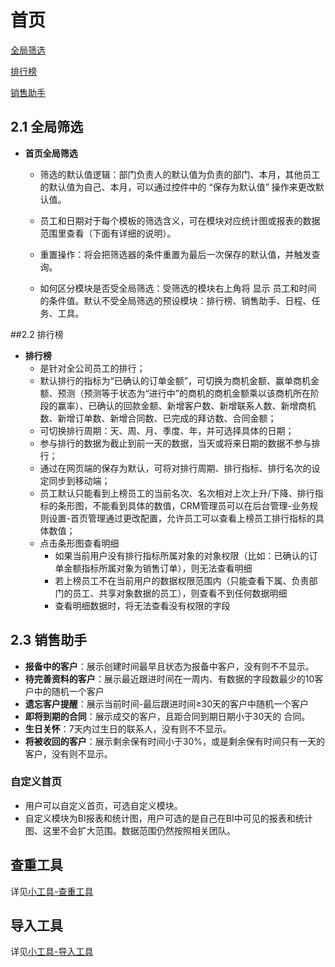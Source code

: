 





# 首页

[全局筛选](2-1首页.md#21-全局筛选)

[排行榜](2-1首页.md#22-排行榜)

[销售助手](2-1首页.md#23-销售助手)





## 2.1 全局筛选

- **首页全局筛选**

    - 筛选的默认值逻辑：部门负责人的默认值为负责的部门、本月，其他员工的默认值为自己、本月，可以通过控件中的 “保存为默认值” 操作来更改默认值。
    - 员工和日期对于每个模板的筛选含义，可在模块对应统计图或报表的数据范围里查看（下面有详细的说明）。

    - 重置操作：将会把筛选器的条件重置为最后一次保存的默认值，并触发查询。
    - 如何区分模块是否受全局筛选：受筛选的模块右上角将 显示 员工和时间 的条件值。默认不受全局筛选的预设模块：排行榜、销售助手、日程、任务、工具。



##2.2 排行榜

- **排行榜**
    - 是针对全公司员工的排行；
    - 默认排行的指标为“已确认的订单金额”，可切换为商机金额、赢单商机金额、预测（预测等于状态为“进行中”的商机的商机金额乘以该商机所在阶段的赢率）、已确认的回款金额、新增客户数、新增联系人数、新增商机数、新增订单数、新增合同数、已完成的拜访数、合同金额；
    - 可切换排行周期：天、周、月、季度、年，并可选择具体的日期；
    - 参与排行的数据为截止到前一天的数据，当天或将来日期的数据不参与排行；
    - 通过在网页端的保存为默认，可将对排行周期、排行指标、排行名次的设定同步到移动端；
    - 员工默认只能看到上榜员工的当前名次、名次相对上次上升/下降、排行指标的条形图，不能看到具体的数值，CRM管理员可以在后台管理-业务规则设置-首页管理通过更改配置，允许员工可以查看上榜员工排行指标的具体数值；
    - 点击条形图查看明细
        - 如果当前用户没有排行指标所属对象的对象权限（比如：已确认的订单金额指标所属对象为销售订单），则无法查看明细
        - 若上榜员工不在当前用户的数据权限范围内（只能查看下属、负责部门的员工、共享对象数据的员工），则查看不到任何数据明细
        - 查看明细数据时，将无法查看没有权限的字段




## 2.3 销售助手



- **报备中的客户**：展示创建时间最早且状态为报备中客户，没有则不不显示。
- **待完善资料的客户**：展示最近跟进时间在一周内、有数据的字段数最少的10客户中的随机一个客户
- **遗忘客户提醒**：展示当前时间-最后跟进时间≥30天的客户中随机一个客户
- **即将到期的合同**：展示成交的客户，且距合同到期日期小于30天的 合同。
- **生日关怀**：7天内过生日的联系人，没有则不不显示。
- **将被收回的客户**：展示剩余保有时间小于30%，或是剩余保有时间只有一天的客户，没有则不显示。





### 自定义首页

- 用户可以自定义首页，可选自定义模块。
- 自定义模块为BI报表和统计图，用户可选的是自己在BI中可见的报表和统计图、这里不会扩大范围。数据范围仍然按照相关团队。


## 查重工具
详见[小工具-查重工具](2-8小工具.md)

## 导入工具
详见[小工具-导入工具](2-8小工具.md#导入工具)

[2]: ./images/2017-09-19_111453.png